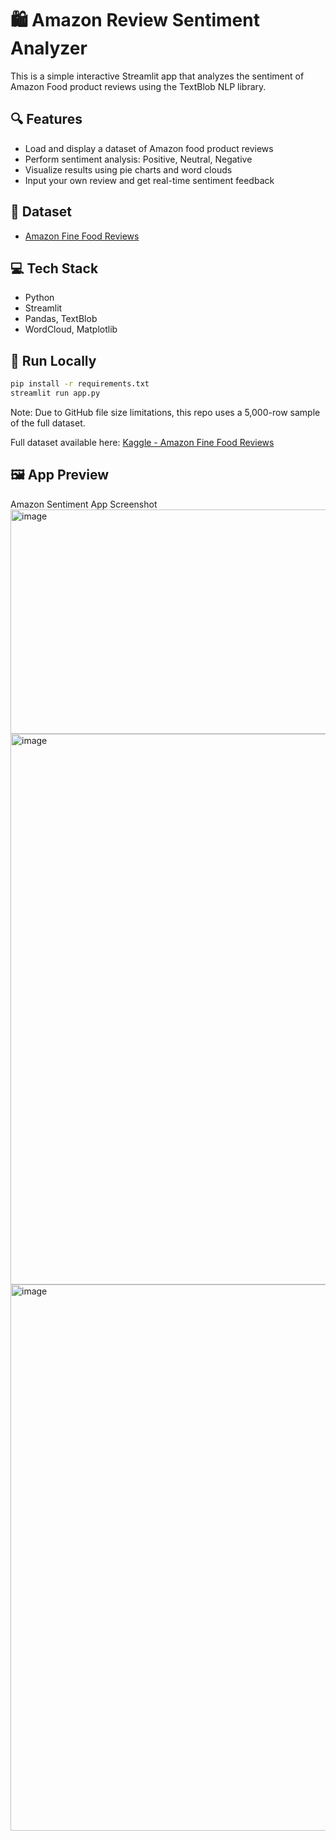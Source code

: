 # 🛍️ Amazon Review Sentiment Analyzer

This is a simple interactive Streamlit app that analyzes the sentiment of Amazon Food product reviews using the TextBlob NLP library.

## 🔍 Features

- Load and display a dataset of Amazon food product reviews
- Perform sentiment analysis: Positive, Neutral, Negative
- Visualize results using pie charts and word clouds
- Input your own review and get real-time sentiment feedback

## 📂 Dataset

- [Amazon Fine Food Reviews](https://www.kaggle.com/datasets/snap/amazon-fine-food-reviews)

## 💻 Tech Stack

- Python
- Streamlit
- Pandas, TextBlob
- WordCloud, Matplotlib

## 🚀 Run Locally

```bash
pip install -r requirements.txt
streamlit run app.py
```
Note: Due to GitHub file size limitations, this repo uses a 5,000-row sample of the full dataset.

Full dataset available here: [Kaggle - Amazon Fine Food Reviews](https://www.kaggle.com/datasets/snap/amazon-fine-food-reviews)

## 🖼️ App Preview

Amazon Sentiment App Screenshot
<img width="1919" height="359" alt="image" src="https://github.com/user-attachments/assets/1b350041-78cc-4dd7-b59f-136f68548ca7" />
<img width="1919" height="881" alt="image" src="https://github.com/user-attachments/assets/31c40bd6-8297-4281-8dd1-97883d0c919a" />
<img width="1908" height="874" alt="image" src="https://github.com/user-attachments/assets/9a501b3e-8a6b-4d91-8f78-d7a13b9c8067" />





